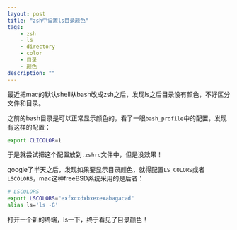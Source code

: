 ```yaml
---
layout: post
title: "zsh中设置ls目录颜色"
tags:
    - zsh
    - ls
    - directory
    - color
    - 目录
    - 颜色
description: ""
---
```


最近把mac的默认shell从bash改成zsh之后，发现ls之后目录没有颜色，不好区分文件和目录。

之前的bash目录是可以正常显示颜色的，看了一眼`bash_profile`中的配置，发现有这样的配置：

```bash
export CLICOLOR=1
```

于是就尝试把这个配置放到`.zshrc`文件中，但是没效果！

google了半天之后，发现如果要显示目录颜色，就得配置`LS_COLORS`或者`LSCOLORS`，mac这种freeBSD系统采用的是后者：

```bash
# LSCOLORS
export LSCOLORS="exfxcxdxbxexexabagacad"
alias ls='ls -G'
```

打开一个新的终端，ls一下，终于看见了目录颜色！
